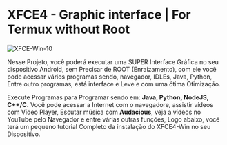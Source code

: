 # XFCE4 - Graphic interface | For Termux without Root

![XFCE-Win-10](https://github.com/MatheusTGamerPro/XFCE4-GUI-Termux-Modification-Win10/blob/Python-Projects/Fotos/Screenshot_2021-12-30-12-07-57.png?raw=true "XFCE with Theme Dark")

Nesse Projeto, você poderá executar uma SUPER Interface Gráfica no seu dispositivo Android, sem Precisar de ROOT (Enraizamento),
com ele você pode acessar vários programas sendo, navegador, IDLEs, Java, Python, Entre outro programas, está interface e Leve e com uma ótima Otimização.

Execute Programas para Programar sendo em: **Java, Python, NodeJS, C++/C.**
Você pode acessar a Internet com o navegadore, assistir vídeos com Vídeo Player,
Escutar música com **Audacious**, veja a vídeos no YouTube pelo Navegador e entre várias outras funções, Logo abaixo, você terá um pequeno tutorial Completo
da instalação do XFCE4-Win no seu Dispositivo.
